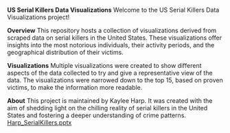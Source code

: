 **US Serial Killers Data Visualizations**
Welcome to the US Serial Killers Data Visualizations project!

**Overview**
This repository hosts a collection of visualizations derived from scraped data on serial killers in the United States. These visualizations offer insights into the most notorious individuals, their activity periods, and the geographical distribution of their victims.

**Visualizations**
Multiple visualizations were created to show different aspects of the data collected to try and give a representative view of the data. The visualizations were narrowed down to the top 15, based on proven victims, to make the information more readable.

**About**
This project is maintained by Kaylee Harp. It was created with the aim of shedding light on the chilling reality of serial killers in the United States and fostering a deeper understanding of crime patterns.
[Harp_SerialKillers.pptx](https://github.com/harpkaylee/SerialKillersAnalysis/files/15143298/Harp_SerialKillers.pptx)


